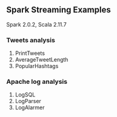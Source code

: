 ## Spark Streaming Examples
Spark 2.0.2, Scala 2.11.7  
### Tweets analysis
1) PrintTweets  
2) AverageTweetLength  
3) PopularHashtags  
### Apache log analysis
1) LogSQL  
2) LogParser  
3) LogAlarmer